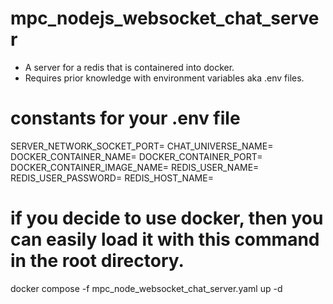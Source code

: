 # mpc_nodejs_websocket_chat_server
- A server for a redis that is containered into docker.
- Requires prior knowledge with environment variables aka .env files.

# constants for your .env file
SERVER_NETWORK_SOCKET_PORT=
CHAT_UNIVERSE_NAME=
DOCKER_CONTAINER_NAME=
DOCKER_CONTAINER_PORT=
DOCKER_CONTAINER_IMAGE_NAME=
REDIS_USER_NAME=
REDIS_USER_PASSWORD=
REDIS_HOST_NAME=

# if you decide to use docker, then you can easily load it with this command in the root directory.
docker compose -f mpc_node_websocket_chat_server.yaml up -d

